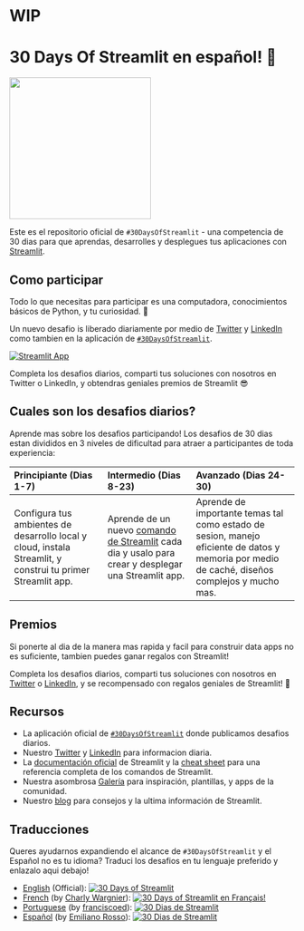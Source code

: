 # WIP
# 30 Days Of Streamlit en español! 🎈

<img src='3AF34648-C61D-47CE-9E56-C496C5A7C240.jpeg' height=250>

Este es el repositorio oficial de `#30DaysOfStreamlit` - una competencia de 30 dias para que aprendas, desarrolles y desplegues tus aplicaciones con  [Streamlit](https://streamlit.io).

## Como participar

Todo lo que necesitas para participar es una computadora, conocimientos básicos de Python, y tu curiosidad. 🧠

Un nuevo desafio is liberado diariamente por medio de [Twitter](https://twitter.com/streamlit) y [LinkedIn](https://www.linkedin.com/company/streamlit/posts/?feedView=all) como tambien en la aplicación de [`#30DaysOfStreamlit`](https://share.streamlit.io/streamlit/30days/).

[![Streamlit App](https://static.streamlit.io/badges/streamlit_badge_black_white.svg)](https://share.streamlit.io/streamlit/30days/)

Completa los desafios diarios, comparti tus soluciones con nosotros en Twitter o LinkedIn, y obtendras geniales premios de Streamlit 😎

## Cuales son los desafios diarios?

Aprende mas sobre los desafios participando! Los desafios de 30 dias estan divididos en 3 niveles de dificultad para atraer a participantes de toda experiencia:

| Principiante (Dias 1-7) | Intermedio (Dias 8-23) | Avanzado (Dias 24-30) |
| :---        |    :----   |          :--- |
| Configura tus ambientes de desarrollo local y cloud, instala Streamlit, y construi tu primer Streamlit app.| Aprende de un nuevo [comando de Streamlit](https://docs.streamlit.io/library/api-reference) cada dia y usalo para crear y desplegar una Streamlit app. | Aprende de importante temas tal como estado de sesion, manejo eficiente de datos y memoria por medio de caché, diseños complejos y mucho mas. |


## Premios

Si ponerte al dia de la manera mas rapida y facil para construir data apps no es suficiente, tambien puedes ganar regalos con Streamlit!

Completa los desafios diarios, comparti tus soluciones con nosotros en [Twitter](https://twitter.com/streamlit) o [LinkedIn](https://www.linkedin.com/company/streamlit/posts/?feedView=all), y se recompensado con regalos geniales de Streamlit! 🎁

## Recursos

- La aplicación oficial de [`#30DaysOfStreamlit`](https://share.streamlit.io/streamlit/30days/) donde publicamos desafios diarios.
- Nuestro [Twitter](https://twitter.com/streamlit) y [LinkedIn](https://www.linkedin.com/company/streamlit/posts/?feedView=all) para informacion diaria.
- La [documentación oficial](https://docs.streamlit.io/) de Streamlit y la [cheat sheet](https://docs.streamlit.io/library/cheatsheet) para una referencia completa de los comandos de Streamlit.
- Nuestra asombrosa [Galería](https://streamlit.io/gallery) para inspiración, plantillas, y apps de la comunidad.
- Nuestro [blog](https://blog.streamlit.io/how-to-master-streamlit-for-data-science/) para consejos y la ultima información de Streamlit.

## Traducciones

Queres ayudarnos expandiendo el alcance de `#30DaysOfStreamlit` y el Español no es tu idioma? Traduci los desafios en tu lenguaje preferido y enlazalo aqui debajo!
- [English](https://github.com/streamlit/30days) (Official): [![30 Days of Streamlit](https://static.streamlit.io/badges/streamlit_badge_black_white.svg)](https://30days.streamlitapp.com)
- [French](https://github.com/streamlit/30days-French) (by [Charly Wargnier](https://github.com/charlyWargnier/)): [![30 Days of Streamlit en Français!](https://static.streamlit.io/badges/streamlit_badge_black_white.svg)](https://30days-in-french.streamlitapp.com/)
- [Portuguese](https://github.com/franciscoed/30days) (by [franciscoed](https://github.com/franciscoed)): [![30 Dias de Streamlit](https://static.streamlit.io/badges/streamlit_badge_black_white.svg)](https://share.streamlit.io/franciscoed/30days)
- [Español](https://github.com/arraydude/30days-spanish/) (by [Emiliano Rosso](https://github.com/arraydude)): [![30 Dias de Streamlit](https://static.streamlit.io/badges/streamlit_badge_black_white.svg)](https://share.streamlit.io/arraydude/30days)
